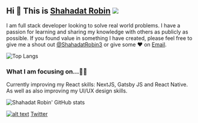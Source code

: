 ## Hi 👋 This is [Shahadat Robin](https://robin-s-portfolio.web.app/)  ![](https://komarev.com/ghpvc/?username=Sh-robin025&color=blue)

I am full stack developer looking to solve real world problems. I have a passion for learning and sharing my knowledge with others as publicly as possible. If you found value in something I have created, please feel free to give me a shout out [@ShahadatRobin3](https://twitter.com/ShahadatRobin3) or give some ♥ on [Email](sh.robin025@gmail.com).

![Top Langs](https://github-readme-stats.vercel.app/api/top-langs/?username=Sh-robin025&theme=synthwave "Shahadat Robin's Top Languages Card")

### What I am focusing on...👨‍💻
Currently improving my React skills: NextJS, Gatsby JS and React Native. As well as also improving my UI/UX design skills.

![Shahadat Robin' GitHub stats](https://github-readme-stats.vercel.app/api?username=Sh-robin025&theme=synthwave&show_icons=true&count_private=true "Shahadat Robin's GutHub Stats")

<a href="https://www.linkedin.com/in/sh-robin025/"> ![alt text](https://img.shields.io/badge/-LinkedIn-0e76a8?style=plastic&logo=linkedIn)</a>
<a class="icon-twitter social-button color" href="https://www.linkedin.com/in/sh-robin025/">Twitter</a>

<!-- Here are some ideas to get you started:  Feel free to reach out in case you want to just get in touch also.

- 🔭 I’m currently learning at -- Programing-hero
- 🌱 I’m currently learning -- MERN stack
- 💬 Ask me about -- anything
- 📫 How to reach me ? -- social media
- 😄 Pronouns -- he/him
- ⚡ Fun fact -- i am half finish ! -->


